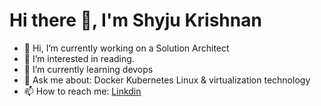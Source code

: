 # Hi there 👋, I'm Shyju Krishnan 

- 👋 Hi, I’m currently working on a Solution Architect
- 👀 I’m interested in reading.
- 🌱 I’m currently learning devops 
- 💬 Ask me about: Docker Kubernetes Linux & virtualization technology 
- 📫 How to reach me: [Linkdin](https://www.linkedin.com/in/shyjustack/)

